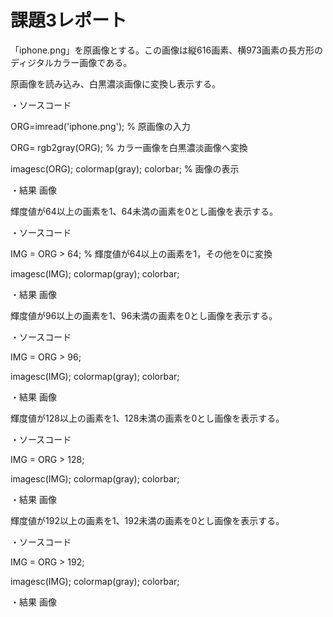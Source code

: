 # 課題3レポート

「iphone.png」を原画像とする。この画像は縦616画素、横973画素の長方形のディジタルカラー画像である。

原画像を読み込み、白黒濃淡画像に変換し表示する。

・ソースコード

ORG=imread('iphone.png'); % 原画像の入力

ORG= rgb2gray(ORG); % カラー画像を白黒濃淡画像へ変換

imagesc(ORG); colormap(gray); colorbar; % 画像の表示

・結果
画像

輝度値が64以上の画素を1、64未満の画素を0とし画像を表示する。

・ソースコード

IMG = ORG > 64; % 輝度値が64以上の画素を1，その他を0に変換

imagesc(IMG); colormap(gray); colorbar;

・結果
画像

輝度値が96以上の画素を1、96未満の画素を0とし画像を表示する。

・ソースコード

IMG = ORG > 96;

imagesc(IMG); colormap(gray); colorbar;

・結果
画像

輝度値が128以上の画素を1、128未満の画素を0とし画像を表示する。

・ソースコード

IMG = ORG > 128;

imagesc(IMG); colormap(gray); colorbar;

・結果
画像

輝度値が192以上の画素を1、192未満の画素を0とし画像を表示する。

・ソースコード

IMG = ORG > 192;

imagesc(IMG); colormap(gray); colorbar;

・結果
画像

